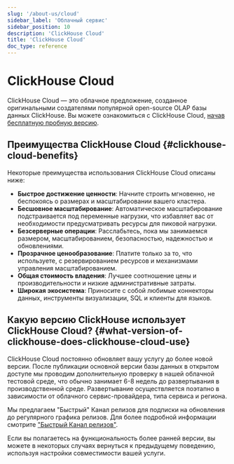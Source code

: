 ```yaml
---
slug: '/about-us/cloud'
sidebar_label: 'Облачный сервис'
sidebar_position: 10
description: 'ClickHouse Cloud'
title: 'ClickHouse Cloud'
doc_type: reference
---
```

# ClickHouse Cloud

ClickHouse Cloud — это облачное предложение, созданное оригинальными создателями популярной open-source OLAP базы данных ClickHouse. Вы можете ознакомиться с ClickHouse Cloud, [начав бесплатную пробную версию](https://console.clickhouse.cloud/signUp).

## Преимущества ClickHouse Cloud {#clickhouse-cloud-benefits}

Некоторые преимущества использования ClickHouse Cloud описаны ниже:

- **Быстрое достижение ценности**: Начните строить мгновенно, не беспокоясь о размерах и масштабировании вашего кластера.
- **Бесшовное масштабирование**: Автоматическое масштабирование подстраивается под переменные нагрузки, что избавляет вас от необходимости предусматривать ресурсы для пиковой нагрузки.
- **Безсерверные операции**: Расслабьтесь, пока мы занимаемся размером, масштабированием, безопасностью, надежностью и обновлениями.
- **Прозрачное ценообразование**: Платите только за то, что используете, с резервированием ресурсов и механизмами управления масштабированием.
- **Общая стоимость владения**: Лучшее соотношение цены и производительности и низкие административные затраты.
- **Широкая экосистема**: Приносите с собой любимые коннекторы данных, инструменты визуализации, SQL и клиенты для языков.

<!--
## Сравнение OSS и ClickHouse Cloud {#oss-vs-clickhouse-cloud}

| Характеристика                   | Преимущества                                                                                                                                                                                                                                                                                                   | OSS ClickHouse  | ClickHouse Cloud  |
|----------------------------------|------------------------------------------------------------------------------------------------------------------------------------------------------------------------------------------------------------------------------------------------------------------------------------------------------------|-----------------|-------------------|
| **Режимы развертывания**         | ClickHouse предоставляет возможность выбора между самостоятельным управлением с открытым исходным кодом или развертыванием в облаке. Используйте ClickHouse Local для локальных файлов без сервера или chDB для встроенного ClickHouse прямо в ваше приложение.                                                                                            | ✅               | ✅                 |
| **Хранилище**                    | Как продукт с открытым исходным кодом и облачным размещением, ClickHouse может быть развернут как в архитектурах с общим диском, так и в архитектурах с раздельными ресурсами.                                                                                                                                 | ✅               | ✅                 |
| **Мониторинг и оповещение**     | Мониторинг и оповещение о состоянии ваших сервисов критически важны для обеспечения оптимальной производительности и проактивного подхода к обнаружению и усложнению потенциальных проблем.                                                                                                              | ✅               | ✅                 |
| **ClickPipes**                   | ClickPipes — это управляемый механизм загрузки данных ClickHouse, который позволяет вам без труда подключать внешние источники данных, такие как базы данных, API и стриминговые сервисы, к ClickHouse Cloud, избавляя от необходимости управления конвейерами, собственными задачами или процессами ETL. Поддерживает нагрузки любого размера. | ❌               | ✅                 |
| **Предварительно настроенные интеграции** | ClickHouse предоставляет предварительно настроенные интеграции, которые соединяют ClickHouse с популярными инструментами и сервисами, такими как дата-озера, SQL и клиенты для языков, библиотеки визуализации и многое другое.                                                                      | ❌               | ✅                 |
| **SQL консоль**                  | SQL консоль предлагает быстрый, интуитивно понятный способ подключения, исследования и выполнения запросов к базам данных ClickHouse, включая стильный интерфейс, инструменты импорта данных, визуализации, функции совместной работы и поддержку SQL с помощью GenAI.                                         | ❌               | ✅                 |
| **Соответствие требованиям**     | Соответствие ClickHouse Cloud включает CCPA, EU-US DPF, GDPR, HIPAA, ISO 27001, ISO 27001 SoA, PCI DSS, SOC2. Безопасность, доступность, целостность обработки и процессы конфиденциальности ClickHouse Cloud проходят независимый аудит. Подробности: trust.clickhouse.com.                         | ❌               | ✅                 |
| **Безопасность корпоративного уровня** | Поддержка передовых функций безопасности, таких как SSO, двухфакторная аутентификация, контроль доступа на основе ролей (RBAC), частные и безопасные подключения с поддержкой частных ссылок и частных подключений к сервисам, фильтрация IP, ключи шифрования, управляемые клиентами (CMEK) и другие.                   | ❌               | ✅                 |
| **Масштабирование и оптимизация**| Бесшовно масштабируется вверх или вниз в зависимости от нагрузки, поддерживая как горизонтальное, так и вертикальное масштабирование. С автоматизированными резервными копиями, репликацией и высокой доступностью ClickHouse предоставляет пользователям оптимальное распределение ресурсов.                               | ❌               | ✅                 |
| **Услуги поддержки**             | Наши первоклассные услуги поддержки и ресурсы сообщества с открытым исходным кодом обеспечивают поддержку для любого выбранного вами режима развертывания.                                                                                                                                                     | ❌               | ✅                 |
| **Обновления базы данных**       | Регулярные обновления базы данных необходимы для установления сильной безопасности и доступа к последним функциям и улучшениям производительности.                                                                                                                                                             | ❌               | ✅                 |
| **Резервное копирование**        | Функциональность резервного копирования и восстановления обеспечивает надежность данных и поддерживает благоприятное восстановление в случае сбоев или других нарушений.                                                                                                                                      | ❌               | ✅                 |
| **Разделение вычисления и хранения** | Пользователи могут масштабировать вычислительные ресурсы независимо от хранения, так что команды и нагрузки могут использовать одно и то же хранилище и поддерживать выделенные вычислительные ресурсы. Это гарантирует, что производительность одной нагрузки не мешает другой, повышая гибкость, производительность и эффективность затрат. | ❌               | ✅                 |
| **Управляемые услуги**           | С облачной услугой управления команды могут сосредоточиться на бизнес-результатах и сократить время вывода на рынок, не беспокоясь о операционных затратах на размер, настройку и обслуживание ClickHouse.                                                                                                        | ❌               | ✅                 |
-->

## Какую версию ClickHouse использует ClickHouse Cloud? {#what-version-of-clickhouse-does-clickhouse-cloud-use}

ClickHouse Cloud постоянно обновляет вашу услугу до более новой версии. После публикации основной версии базы данных в открытом доступе мы проводим дополнительную проверку в нашей облачной тестовой среде, что обычно занимает 6-8 недель до развертывания в производственной среде. Развертывание осуществляется поэтапно в зависимости от облачного сервис-провайдера, типа сервиса и региона.

Мы предлагаем "Быстрый" Канал релизов для подписки на обновления до регулярного графика релизов. Для более подробной информации смотрите ["Быстрый Канал релизов"](/manage/updates#fast-release-channel-early-upgrades).

Если вы полагаетесь на функциональность более ранней версии, вы можете в некоторых случаях вернуться к предыдущему поведению, используя настройки совместимости вашей услуги.